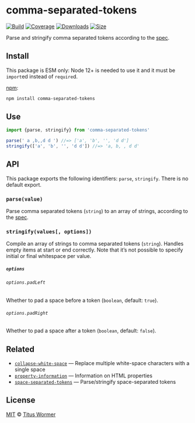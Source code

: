 # comma-separated-tokens

[![Build][build-badge]][build]
[![Coverage][coverage-badge]][coverage]
[![Downloads][downloads-badge]][downloads]
[![Size][size-badge]][size]

Parse and stringify comma separated tokens according to the [spec][].

## Install

This package is ESM only: Node 12+ is needed to use it and it must be `import`ed
instead of `require`d.

[npm][]:

```sh
npm install comma-separated-tokens
```

## Use

```js
import {parse, stringify} from 'comma-separated-tokens'

parse(' a ,b,,d d ') //=> ['a', 'b', '', 'd d']
stringify(['a', 'b', '', 'd d']) //=> 'a, b, , d d'
```

## API

This package exports the following identifiers: `parse`, `stringify`.
There is no default export.

### `parse(value)`

Parse comma separated tokens (`string`) to an array of strings, according
to the [spec][].

### `stringify(values[, options])`

Compile an array of strings to comma separated tokens (`string`).
Handles empty items at start or end correctly.
Note that it’s not possible to specify initial or final whitespace per value.

##### `options`

###### `options.padLeft`

Whether to pad a space before a token (`boolean`, default: `true`).

###### `options.padRight`

Whether to pad a space after a token (`boolean`, default: `false`).

## Related

*   [`collapse-white-space`](https://github.com/wooorm/collapse-white-space)
    — Replace multiple white-space characters with a single space
*   [`property-information`](https://github.com/wooorm/property-information)
    — Information on HTML properties
*   [`space-separated-tokens`](https://github.com/wooorm/space-separated-tokens)
    — Parse/stringify space-separated tokens

## License

[MIT][license] © [Titus Wormer][author]

<!-- Definitions -->

[build-badge]: https://github.com/wooorm/comma-separated-tokens/workflows/main/badge.svg

[build]: https://github.com/wooorm/comma-separated-tokens/actions

[coverage-badge]: https://img.shields.io/codecov/c/github/wooorm/comma-separated-tokens.svg

[coverage]: https://codecov.io/github/wooorm/comma-separated-tokens

[downloads-badge]: https://img.shields.io/npm/dm/comma-separated-tokens.svg

[downloads]: https://www.npmjs.com/package/comma-separated-tokens

[size-badge]: https://img.shields.io/bundlephobia/minzip/comma-separated-tokens.svg

[size]: https://bundlephobia.com/result?p=comma-separated-tokens

[npm]: https://docs.npmjs.com/cli/install

[license]: license

[author]: https://wooorm.com

[spec]: https://html.spec.whatwg.org/#comma-separated-tokens
